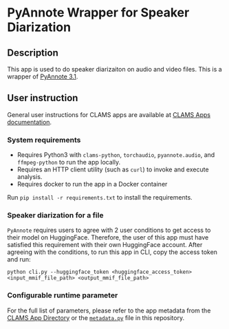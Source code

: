 # PyAnnote Wrapper for Speaker Diarization

## Description
This app is used to do speaker diarizaiton on audio and video files. This is a wrapper of 
[PyAnnote 3.1](https://huggingface.co/pyannote/speaker-diarization-3.1).

## User instruction

General user instructions for CLAMS apps are available at [CLAMS Apps documentation](https://apps.clams.ai/clamsapp).

### System requirements
* Requires Python3 with `clams-python`, `torchaudio`, `pyannote.audio`, 
and `ffmpeg-python` to run the app locally.
* Requires an HTTP client utility (such as `curl`) to invoke and execute analysis.
* Requires docker to run the app in a Docker container 

Run `pip install -r requirements.txt` to install the requirements.

### Speaker diarization for a file 
`PyAnnote` requires users to agree with 2 user conditions to get access to their model on HuggingFace. 
Therefore, the user of this app must have satisfied this requirement with their own HuggingFace account. 
After agreeing with the conditions, to run this app in CLI, copy the access token and run:

`python cli.py --huggingface_token <huggingface_access_token> <input_mmif_file_path> <output_mmif_file_path>`


### Configurable runtime parameter

For the full list of parameters, please refer to the app metadata from the [CLAMS App Directory](https://apps.clams.ai) 
or the [`metadata.py`](metadata.py) file in this repository.
